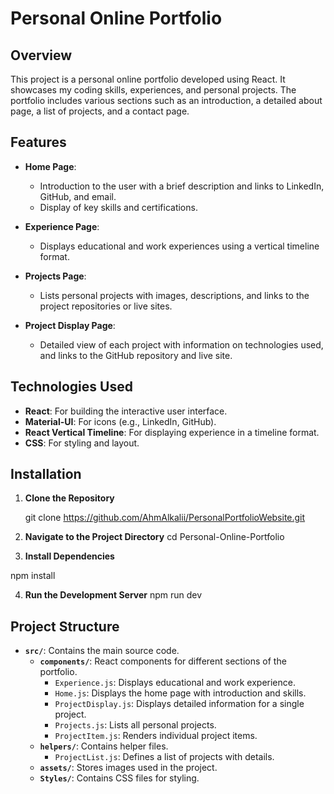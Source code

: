 # Personal Online Portfolio

## Overview

This project is a personal online portfolio developed using React. It showcases my coding skills, experiences, and personal projects. The portfolio includes various sections such as an introduction, a detailed about page, a list of projects, and a contact page.

## Features

- **Home Page**: 
  - Introduction to the user with a brief description and links to LinkedIn, GitHub, and email.
  - Display of key skills and certifications.

- **Experience Page**: 
  - Displays educational and work experiences using a vertical timeline format.

- **Projects Page**: 
  - Lists personal projects with images, descriptions, and links to the project repositories or live sites.

- **Project Display Page**: 
  - Detailed view of each project with information on technologies used, and links to the GitHub repository and live site.

## Technologies Used

- **React**: For building the interactive user interface.
- **Material-UI**: For icons (e.g., LinkedIn, GitHub).
- **React Vertical Timeline**: For displaying experience in a timeline format.
- **CSS**: For styling and layout.

## Installation

1. **Clone the Repository**

   git clone https://github.com/AhmAlkalii/PersonalPortfolioWebsite.git


2. **Navigate to the Project Directory**
    cd Personal-Online-Portfolio

3. **Install Dependencies**

npm install

4. **Run the Development Server**
    npm run dev

## Project Structure

- **`src/`**: Contains the main source code.
  - **`components/`**: React components for different sections of the portfolio.
    - `Experience.js`: Displays educational and work experience.
    - `Home.js`: Displays the home page with introduction and skills.
    - `ProjectDisplay.js`: Displays detailed information for a single project.
    - `Projects.js`: Lists all personal projects.
    - `ProjectItem.js`: Renders individual project items.
  - **`helpers/`**: Contains helper files.
    - `ProjectList.js`: Defines a list of projects with details.
  - **`assets/`**: Stores images used in the project.
  - **`Styles/`**: Contains CSS files for styling.
